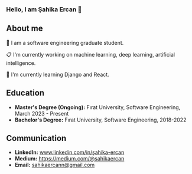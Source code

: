 ### Hello, I am Şahika Ercan 👋

## About me
📌 I am a software engineering graduate student.

📋 I'm currently working on machine learning, deep learning, artificial intelligence.

🔸 I'm currently learning Django and React.

## Education
- **Master's Degree (Ongoing):** Fırat University, Software Engineering, March 2023 - Present
- **Bachelor's Degree:** Fırat University, Software Engineering, 2018-2022

## Communication
- **LinkedIn:** www.linkedin.com/in/şahika-ercan
- **Medium:** https://medium.com/@sahikaercan
- **Email:** sahikaercann@gmail.com
